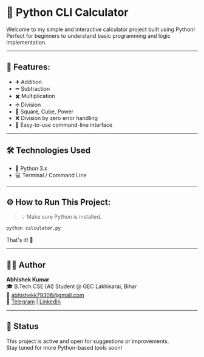 # 🧮 Python CLI Calculator

Welcome to my simple and interactive calculator project built using Python!  
Perfect for beginners to understand basic programming and logic implementation.

---

## 🚀 Features:

- ➕ Addition  
- ➖ Subtraction  
- ✖️ Multiplication  
- ➗ Division  
- 🔢 Square, Cube, Power  
- ❌ Division by zero error handling  
- 📲 Easy-to-use command-line interface

---

## 🛠️ Technologies Used

- 🐍 Python 3.x
- 💻 Terminal / Command Line

---

## ⚙️ How to Run This Project:

> 💡 Make sure Python is installed.

```bash
python calculator.py
```

That's it! 🎉

---

## 👨‍💻 Author

**Abhishek Kumar**  
🎓 B.Tech CSE (AI) Student @ GEC Lakhisarai, Bihar  
📧 [abhishekk79308@gmail.com](mailto:abhishekk79308@gmail.com)  
🔗 [Telegram](https://t.me/Abhishekydv92) | [LinkedIn](https://www.linkedin.com/in/abhishek-kumar-40262b275)

---

## 🌱 Status

This project is active and open for suggestions or improvements.  
Stay tuned for more Python-based tools soon!
